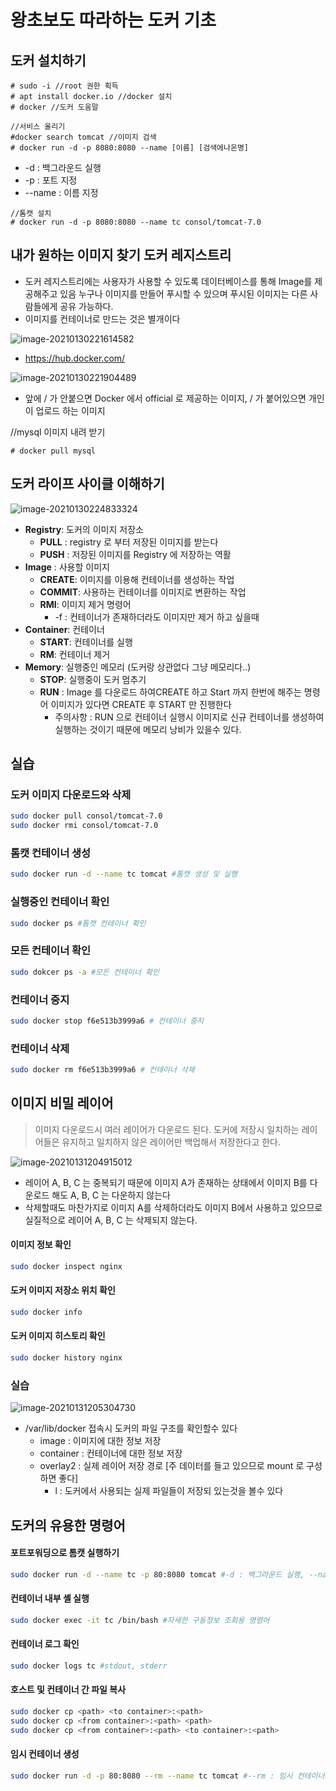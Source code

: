 # 왕초보도 따라하는 도커 기초

## 도커 설치하기

```
# sudo -i //root 권한 획득
# apt install docker.io //docker 설치
# docker //도커 도움말
```

```
//서비스 올리기 
#docker search tomcat //이미지 검색
# docker run -d -p 8080:8080 --name [이름] [검색에나온명] 
```

* -d : 백그라운드 실행
* -p : 포트 지정
* --name : 이름 지정

```
//톰캣 설치
# docker run -d -p 8080:8080 --name tc consol/tomcat-7.0
```



## 내가 원하는 이미지 찾기 도커 레지스트리

* 도커 레지스트리에는 사용자가 사용할 수 있도록 데이터베이스를 통해 Image를 제공해주고 있음 누구나 이미지를 만들어 푸시할 수 있으며 푸시된 이미지는 다른 사람들에게 공유 가능하다.
* 이미지를 컨테이너로 만드는 것은 별개이다

![image-20210130221614582](http://www.jimbae.com:59005/image/86) 

* https://hub.docker.com/

![image-20210130221904489](http://www.jimbae.com:59005/image/87)

* 앞에 / 가 안붙으면 Docker 에서 official 로 제공하는 이미지, / 가 붙어있으면 개인이 업로드 하는 이미지



//mysql 이미지 내려 받기

```
# docker pull mysql
```



## 도커 라이프 사이클 이해하기

![image-20210130224833324](http://www.jimbae.com:59005/image/88)

* **Registry**: 도커의 이미지 저장소
  * **PULL** : registry 로 부터 저장된 이미지를 받는다
  * **PUSH** : 저장된 이미지를 Registry 에 저장하는 역활
* **Image** : 사용할 이미지
  * **CREATE**: 이미지를 이용해 컨테이너를 생성하는 작업
  * **COMMIT**: 사용하는 컨테이너를 이미지로 변환하는 작업
  * **RMI**: 이미지 제거 명령어
    * -f : 컨테이너가 존재하더라도 이미지만 제거 하고 싶을때 
* **Container**: 컨테이너
  * **START**: 컨테이너를 실행
  * **RM**: 컨테이너 제거
* **Memory**: 실행중인 메모리 (도커랑 상관없다 그냥 메모리다..)
  * **STOP**: 실행중이 도커 멈추기
  * **RUN** : Image 를 다운로드 하여CREATE 하고 Start 까지 한번에 해주는 명령어 이미지가 있다면 CREATE 후 START 만 진행한다
    * 주의사항 : RUN 으로 컨테이너 실행시 이미지로 신규 컨테이너를 생성하여 실행하는 것이기 때문에 메모리 낭비가 있을수 있다.



## 실습

### 도커 이미지 다운로드와 삭제

```bash
sudo docker pull consol/tomcat-7.0
sudo docker rmi consol/tomcat-7.0 
```



### 톰캣 컨테이너 생성

```bash
sudo docker run -d --name tc tomcat #톰캣 생성 및 실행
```



### 실행중인 컨테이너 확인

```bash
sudo docker ps #톰캣 컨테이너 확인
```



### 모든 컨테이너 확인

```bash
sudo dokcer ps -a #모든 컨테이너 확인
```



### 컨테이너 중지

```bash
sudo docker stop f6e513b3999a6 # 컨테이너 중지
```



### 컨테이너 삭제

```bash
sudo docker rm f6e513b3999a6 # 컨테이너 삭제
```



## 이미지 비밀 레이어

> 이미지 다운로드시 여러 레이어가 다운로드 된다. 
> 도커에 저장시 일치하는 레이어들은 유지하고 일치하지 않은 레이어만 백업해서 저장한다고 한다.

![image-20210131204915012](http://www.jimbae.com:59005/image/90)

* 레이어 A, B, C 는 중복되기 때문에 이미지 A가 존재하는 상태에서 이미지 B를 다운로드 해도 A, B, C 는 다운하지 않는다
* 삭제할때도 마찬가지로 이미지 A를 삭제하더라도 이미지 B에서 사용하고 있으므로 실질적으로 레이어 A, B, C 는 삭제되지 않는다.



#### 이미지 정보 확인

```bash
sudo docker inspect nginx
```



#### 도커 이미지 저장소 위치 확인

```bash
sudo docker info 
```



#### 도커 이미지 히스토리 확인

```bash
sudo docker history nginx
```





### 실습

![image-20210131205304730](http://www.jimbae.com:59005/image/91)

* /var/lib/docker 접속시 도커의 파일 구조를 확인할수 있다
  * image : 이미지에 대한 정보 저장
  * container : 컨테이너에 대한 정보 저장
  * overlay2 : 실제 레이어 저장 경로 [주 데이터를 들고 있으므로 mount 로 구성하면 좋다]
    * l : 도커에서 사용되는 실제 파일들이 저장되 있는것을 볼수 있다 





## 도커의 유용한 명령어



#### 포트포워딩으로 톰캣 실행하기

```bash
sudo docker run -d --name tc -p 80:8080 tomcat #-d : 백그라운드 실행, --name : 명명하기, -p x:c X로 접속시 c로 포트포워딩
```



#### 컨테이너 내부 셸 실행

````bash
sudo docker exec -it tc /bin/bash #자세한 구동정보 조회용 명령어
````



#### 컨테이너 로그 확인

```bash
sudo docker logs tc #stdout, stderr
```



#### 호스트 및 컨테이너 간 파일 복사

```bash
sudo docker cp <path> <to container>:<path>
sudo docker cp <from container>:<path> <path>
sudo docker cp <from container>:<path> <to container>:<path>
```


#### 임시 컨테이너 생성

```bash
sudo docker run -d -p 80:8080 --rm --name tc tomcat #--rm : 임시 컨테이너, 내리면 자동 삭제
```

